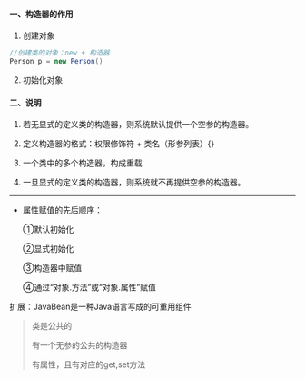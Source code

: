 #### 一、构造器的作用

1. 创建对象

```java
//创建类的对象：new + 构造器
Person p = new Person()
```

2. 初始化对象



#### 二、说明

1. 若无显式的定义类的构造器，则系统默认提供一个空参的构造器。

2. 定义构造器的格式：权限修饰符 + 类名（形参列表）{}

3. 一个类中的多个构造器，构成重载

4. 一旦显式的定义类的构造器，则系统就不再提供空参的构造器。

   

<hr/>

* 属性赋值的先后顺序：

  ①默认初始化

  ②显式初始化

  ③构造器中赋值

  ④通过“对象.方法”或“对象.属性”赋值



扩展：JavaBean是一种Java语言写成的可重用组件

> 类是公共的
>
> 有一个无参的公共的构造器
>
> 有属性，且有对应的get,set方法